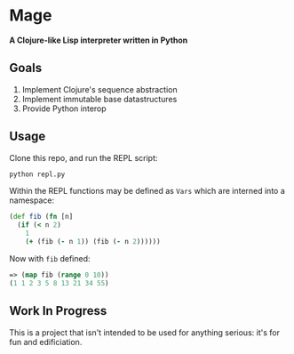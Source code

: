 # Mage
**A Clojure-like Lisp interpreter written in Python**

## Goals

1. Implement Clojure's sequence abstraction
2. Implement immutable base datastructures
3. Provide Python interop

## Usage

Clone this repo, and run the REPL script:

```sh
python repl.py
```

Within the REPL functions may be defined as `Vars` which are interned into a
namespace:

```clojure
(def fib (fn [n]
  (if (< n 2)
    1
    (+ (fib (- n 1)) (fib (- n 2))))))
```

Now with `fib` defined:

```clojure
=> (map fib (range 0 10))
(1 1 2 3 5 8 13 21 34 55)
```

## Work In Progress

This is a project that isn't intended to be used for anything serious: it's for
fun and edificiation.
